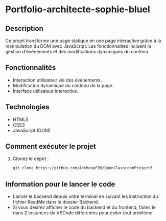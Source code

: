 # Portfolio-architecte-sophie-bluel

## Description
Ce projet transforme une page statique en une page interactive grâce à la manipulation du DOM avec JavaScript. Les fonctionnalités incluent la gestion d'événements et des modifications dynamiques du contenu.

## Fonctionnalités
- Interaction utilisateur via des événements.
- Modification dynamique du contenu de la page.
- Interface utilisateur interactive.

## Technologies
- HTML5
- CSS3
- JavaScript (DOM)

## Comment exécuter le projet
1. Clonez le dépôt :  
   ```bash
   git clone https://github.com/AnthonyF99/OpenClassroomProject3

## Information pour le lancer le code

 - Lancer le backend depuis votre terminal en suivant les instruction du fichier ReadMe dans le dossier Backend.
 - Si vous désirez afficher le code du backend et du frontend, faites le dans 2 instances de VSCode différentes pour éviter tout problème
